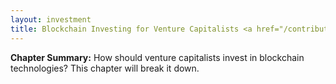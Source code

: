 ```yaml
---
layout: investment
title: Blockchain Investing for Venture Capitalists <a href="/contribute"><font color="grey" size="4">(Soliciting Contributions)</font></a>
---
```


<b>Chapter Summary:</b> How should venture capitalists invest in blockchain technologies? This chapter will break it down.